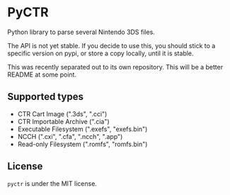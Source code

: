 # PyCTR
Python library to parse several Nintendo 3DS files.

The API is not yet stable. If you decide to use this, you should stick to a specific version on pypi, or store a copy locally, until it is stable.

This was recently separated out to its own repository. This will be a better README at some point.

## Supported types
* CTR Cart Image (".3ds", ".cci")
* CTR Importable Archive (".cia")
* Executable Filesystem (".exefs", "exefs.bin")
* NCCH (".cxi", ".cfa", ".ncch", ".app")
* Read-only Filesystem (".romfs", "romfs.bin")

## License
`pyctr` is under the MIT license.
